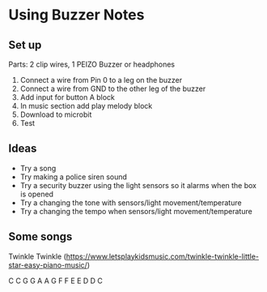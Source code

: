 # Using Buzzer Notes

## Set up

Parts:  2 clip wires, 1 PEIZO Buzzer or headphones

1. Connect a wire from Pin 0 to a leg on the buzzer
2. Connect a wire from GND to the other leg of the buzzer
3. Add input for button A block
4. In music section add play melody block
5. Download to microbit
6. Test

## Ideas

* Try a song 
* Try making a police siren sound
* Try a security buzzer using the light sensors so it alarms when the box is opened
* Try a changing the tone with sensors/light movement/temperature
* Try a changing the tempo when sensors/light movement/temperature

## Some songs

Twinkle Twinkle
(https://www.letsplaykidsmusic.com/twinkle-twinkle-little-star-easy-piano-music/)

C C G G A A G F F E E D D C
